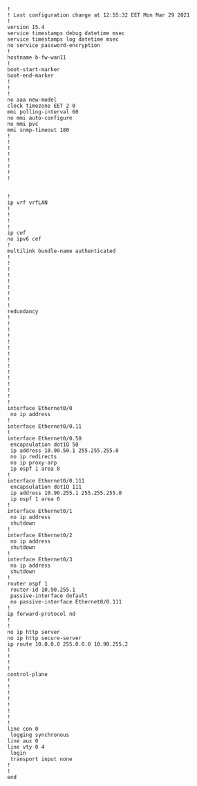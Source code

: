 <pre><code>
!
! Last configuration change at 12:55:32 EET Mon Mar 29 2021
!
version 15.4
service timestamps debug datetime msec
service timestamps log datetime msec
no service password-encryption
!
hostname b-fw-wan11
!
boot-start-marker
boot-end-marker
!
!
!
no aaa new-model
clock timezone EET 2 0
mmi polling-interval 60
no mmi auto-configure
no mmi pvc
mmi snmp-timeout 180
!
!
!
!
!
!
!
!


!
ip vrf vrfLAN
!
!
!
!
ip cef
no ipv6 cef
!
multilink bundle-name authenticated
!
!
!
!
!
!
!
!
!
redundancy
!
!
! 
!
!
!
!
!
!
!
!
!
!
!
!
interface Ethernet0/0
 no ip address
!
interface Ethernet0/0.11
!
interface Ethernet0/0.50
 encapsulation dot1Q 50
 ip address 10.90.50.1 255.255.255.0
 no ip redirects
 no ip proxy-arp
 ip ospf 1 area 0
!
interface Ethernet0/0.111
 encapsulation dot1Q 111
 ip address 10.90.255.1 255.255.255.0
 ip ospf 1 area 0
!
interface Ethernet0/1
 no ip address
 shutdown
!
interface Ethernet0/2
 no ip address
 shutdown
!
interface Ethernet0/3
 no ip address
 shutdown
!
router ospf 1
 router-id 10.90.255.1
 passive-interface default
 no passive-interface Ethernet0/0.111
!
ip forward-protocol nd
!
!
no ip http server
no ip http secure-server
ip route 10.0.0.0 255.0.0.0 10.90.255.2
!
!
!
!
control-plane
!
!
!
!
!
!
!
!
line con 0
 logging synchronous
line aux 0
line vty 0 4
 login
 transport input none
!
!
end

</code></pre>